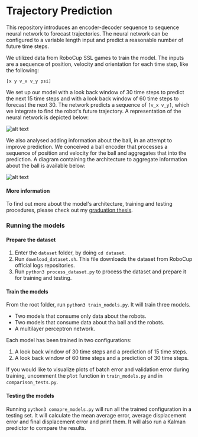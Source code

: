 # Trajectory Prediction
This repository introduces an encoder-decoder sequence to sequence neural network to forecast trajectories.
The neural network can be configured to a variable length input and predict a reasonable number of future time steps.

We utilized data from RoboCup SSL games to train the model. The inputs are a sequence of position, velocity and orientation 
for each time step, like the following:
```
[x y v_x v_y psi]
```

We set up our model with a look back window of 30 time steps to predict the next 15 time steps and with a look back window of
60 time steps to forecast the next 30. The network predicts a sequence of `[v_x v_y]`, which we integrate to find the
robot's future trajectory. A representation of the neural network is depicted below:

![alt text](https://github.com/LucasSte/trajectory-prediction/raw/master/docs/Robot_overview_nn.png)

We also analysed adding information about the ball, in an attempt to improve prediction. We conceived a ball encoder that
processes a sequence of position and velocity for the ball and aggregates that into the prediction. A diagram containing the architecture to aggregate 
information about the ball is available below:

![alt text](https://github.com/LucasSte/trajectory-prediction/raw/master/docs/ball_encoder.png)

#### More information

To find out more about the model's architecture, training and testing procedures, please check out
my [graduation thesis](https://github.com/LucasSte/Research/blob/4c6dd15c91670505114df42b3bab0490a8bf1844/tese.pdf).

### Running the models

#### Prepare the dataset
1. Enter the `dataset` folder, by doing `cd dataset`.
2. Run `download_dataset.sh`. This file downloads the dataset from RoboCup official logs repositories.
3. Run `python3 process_dataset.py` to process the dataset and prepare it for training and testing.

#### Train the models

From the root folder, run `python3 train_models.py`. It will train three models. 
* Two models that consume only data about the robots.
* Two models that consume data about tha ball and the robots.
* A multilayer perceptron network.

Each model has been trained in two configurations:
1. A look back window of 30 time steps and a prediction of 15 time steps.
2. A look back window of 60 time steps and a prediction of 30 time steps.

If you would like to visualize plots of batch error and validation error during training,
uncomment the `plot` function in `train_models.py` and in `comparison_tests.py`.

#### Testing the models

Running `python3 comapre_models.py` will run all the trained configuration in a testing set.
It will calculate the mean average error, average displacement error and final displacement error and print them.
It will also run a Kalman predictor to compare the results.
